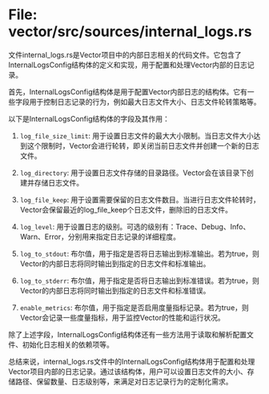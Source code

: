 # File: vector/src/sources/internal_logs.rs

文件internal_logs.rs是Vector项目中的内部日志相关的代码文件。它包含了InternalLogsConfig结构体的定义和实现，用于配置和处理Vector内部的日志记录。

首先，InternalLogsConfig结构体是用于配置Vector内部日志的结构体。它有一些字段用于控制日志记录的行为，例如最大日志文件大小、日志文件轮转策略等。

以下是InternalLogsConfig结构体的字段及其作用：

1. `log_file_size_limit`: 用于设置日志文件的最大大小限制。当日志文件大小达到这个限制时，Vector会进行轮转，即关闭当前日志文件并创建一个新的日志文件。

2. `log_directory`: 用于设置日志文件存储的目录路径。Vector会在该目录下创建并存储日志文件。

3. `log_file_keep`: 用于设置需要保留的日志文件数目。当进行日志文件轮转时，Vector会保留最近的log_file_keep个日志文件，删除旧的日志文件。

4. `log_level`: 用于设置日志的级别。可选的级别有：Trace、Debug、Info、Warn、Error，分别用来指定日志记录的详细程度。

5. `log_to_stdout`: 布尔值，用于指定是否将日志输出到标准输出。若为true，则Vector的内部日志将同时输出到指定的日志文件和标准输出。

6. `log_to_stderr`: 布尔值，用于指定是否将日志输出到标准错误。若为true，则Vector的内部日志将同时输出到指定的日志文件和标准错误。

7. `enable_metrics`: 布尔值，用于指定是否启用度量指标记录。若为true，则Vector会记录一些度量指标，用于监控Vector的性能和运行状况。

除了上述字段，InternalLogsConfig结构体还有一些方法用于读取和解析配置文件、初始化日志相关的依赖项等。

总结来说，internal_logs.rs文件中的InternalLogsConfig结构体用于配置和处理Vector项目内部的日志记录。通过该结构体，用户可以设置日志文件的大小、存储路径、保留数量、日志级别等，来满足对日志记录行为的定制化需求。

